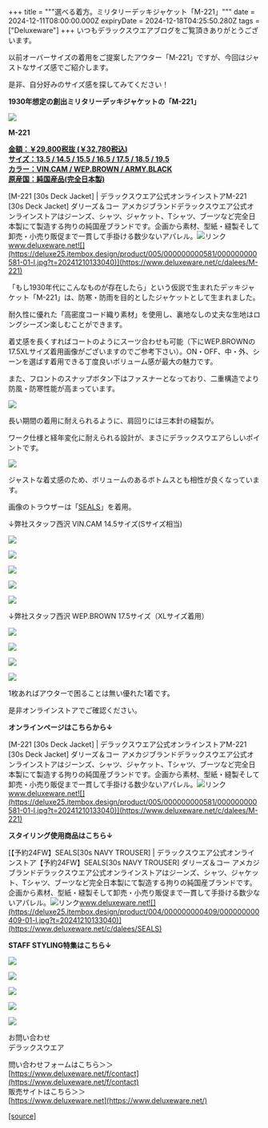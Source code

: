 +++
title = """選べる着方。ミリタリーデッキジャケット「M-221」"""
date = 2024-12-11T08:00:00.000Z
expiryDate = 2024-12-18T04:25:50.280Z
tags = ["Deluxeware"]
+++
いつもデラックスウエアブログをご覧頂きありがとうございます。

以前オーバーサイズの着用をご提案したアウター「M-221」ですが、今回はジャストなサイズ感でご紹介します。

是非、自分好みのサイズ感を探してみてください！

**1930年想定の創出ミリタリーデッキジャケットの「M-221」**

[![](https://stat.ameba.jp/user_images/20241211/12/deluxeware/77/0f/j/o1199159815520256988.jpg)](https://stat.ameba.jp/user_images/20241211/12/deluxeware/77/0f/j/o1199159815520256988.jpg)

**M-221**

**[金額：￥29,800税抜 (￥32,780税込)](https://www.deluxeware.net/c/dalees/M-221)  
[サイズ：13.5 / 14.5 / 15.5 / 16.5 / 17.5 / 18.5 / 19.5](https://www.deluxeware.net/c/dalees/M-221)  
[カラー：VIN.CAM / WEP.BROWN / ARMY.BLACK](https://www.deluxeware.net/c/dalees/M-221)  
[原産国：純国産品(完全日本製)](https://www.deluxeware.net/c/dalees/M-221)**

[M-221 \[30s Deck Jacket\] | デラックスウエア公式オンラインストアM-221 \[30s Deck Jacket\] ダリーズ＆コー アメカジブランドデラックスウエア公式オンラインストアはジーンズ、シャツ、ジャケット、Tシャツ、ブーツなど完全日本製にて製造する拘りの純国産ブランドです。企画から素材、型紙・縫製そして卸売・小売り販促まで一貫して手掛ける数少ないアパレル。![リンク](https://c.stat100.ameba.jp/ameblo/symbols/v3.20.0/svg/gray/editor_link.svg)www.deluxeware.net![](https://deluxe25.itembox.design/product/005/000000000581/000000000581-01-l.jpg?t=20241210133040)](https://www.deluxeware.net/c/dalees/M-221)

「もし1930年代にこんなものが存在したら」という仮説で生まれたデッキジャケット「M-221」は、防寒・防雨を目的としたジャケットとして生まれました。

耐久性に優れた「高密度コード織り素材」を使用し、裏地なしの丈夫な生地はロングシーズン楽しむことができます。

着丈感を長くすればコートのようにスーツ合わせも可能（下にWEP.BROWNの17.5XLサイズ着用画像がございますのでご参考下さい）。ON・OFF、中・外、シーンを選ばす着用できる丁度良いボリューム感が最大の魅力です。

また、フロントのスナップボタン下はファスナーとなっており、二重構造でより防風・防寒性能が高まっています。

[![](https://stat.ameba.jp/user_images/20241211/14/deluxeware/8b/5d/j/o0800080015520291338.jpg)](https://stat.ameba.jp/user_images/20241211/14/deluxeware/8b/5d/j/o0800080015520291338.jpg)

長い期間の着用に耐えられるように、肩回りには三本針の縫製が。

ワーク仕様と経年変化に耐えられる設計が、まさにデラックスウエアらしいポイントです。

[![](https://stat.ameba.jp/user_images/20241211/14/deluxeware/8a/1d/j/o0800080015520293888.jpg)](https://stat.ameba.jp/user_images/20241211/14/deluxeware/8a/1d/j/o0800080015520293888.jpg)

ジャストな着丈感のため、ボリュームのあるボトムスとも相性が良くなっています。

画像のトラウザーは「[SEALS](https://www.deluxeware.net/c/dalees/SEALS)」を着用。

↓弊社スタッフ西沢 VIN.CAM 14.5サイズ(Sサイズ相当)

[![](https://stat.ameba.jp/user_images/20241211/12/deluxeware/c1/76/j/o1199159815520260285.jpg)](https://stat.ameba.jp/user_images/20241211/12/deluxeware/c1/76/j/o1199159815520260285.jpg)

[![](https://stat.ameba.jp/user_images/20241211/12/deluxeware/75/a1/j/o1199159815520256994.jpg)](https://stat.ameba.jp/user_images/20241211/12/deluxeware/75/a1/j/o1199159815520256994.jpg)

[![](https://stat.ameba.jp/user_images/20241211/12/deluxeware/c3/de/j/o1199159815520256990.jpg)](https://stat.ameba.jp/user_images/20241211/12/deluxeware/c3/de/j/o1199159815520256990.jpg)

[![](https://stat.ameba.jp/user_images/20241211/12/deluxeware/dc/30/j/o1199159815520256992.jpg)](https://stat.ameba.jp/user_images/20241211/12/deluxeware/dc/30/j/o1199159815520256992.jpg)

[![](https://stat.ameba.jp/user_images/20241211/12/deluxeware/b3/a0/j/o1199159815520256993.jpg)](https://stat.ameba.jp/user_images/20241211/12/deluxeware/b3/a0/j/o1199159815520256993.jpg)

↓弊社スタッフ西沢 WEP.BROWN 17.5サイズ（XLサイズ着用）

[![](https://stat.ameba.jp/user_images/20241211/12/deluxeware/97/08/j/o0800106615520262014.jpg)](https://stat.ameba.jp/user_images/20241211/12/deluxeware/97/08/j/o0800106615520262014.jpg)

![](https://deluxe25.itembox.design/product/005/000000000581/000000000581-02-l.jpg?t=20241210133040)

![](https://deluxe25.itembox.design/product/005/000000000581/000000000581-03-l.jpg?t=20241210133040)

![](https://deluxe25.itembox.design/product/005/000000000581/000000000581-04-l.jpg?t=20241210133040)

1枚あればアウターで困ることは無い優れた1着です。

是非オンラインストアでご確認ください。

**オンラインページはこちらから↓**

[M-221 \[30s Deck Jacket\] | デラックスウエア公式オンラインストアM-221 \[30s Deck Jacket\] ダリーズ＆コー アメカジブランドデラックスウエア公式オンラインストアはジーンズ、シャツ、ジャケット、Tシャツ、ブーツなど完全日本製にて製造する拘りの純国産ブランドです。企画から素材、型紙・縫製そして卸売・小売り販促まで一貫して手掛ける数少ないアパレル。![リンク](https://c.stat100.ameba.jp/ameblo/symbols/v3.20.0/svg/gray/editor_link.svg)www.deluxeware.net![](https://deluxe25.itembox.design/product/005/000000000581/000000000581-01-l.jpg?t=20241210133040)](https://www.deluxeware.net/c/dalees/M-221)

**スタイリング使用商品はこちら↓**

[【予約24FW】SEALS\[30s NAVY TROUSER\] | デラックスウエア公式オンラインストア【予約24FW】SEALS\[30s NAVY TROUSER\] ダリーズ＆コー アメカジブランドデラックスウエア公式オンラインストアはジーンズ、シャツ、ジャケット、Tシャツ、ブーツなど完全日本製にて製造する拘りの純国産ブランドです。企画から素材、型紙・縫製そして卸売・小売り販促まで一貫して手掛ける数少ないアパレル。![リンク](https://c.stat100.ameba.jp/ameblo/symbols/v3.20.0/svg/gray/editor_link.svg)www.deluxeware.net![](https://deluxe25.itembox.design/product/004/000000000409/000000000409-01-l.jpg?t=20241210133040)](https://www.deluxeware.net/c/dalees/SEALS)

**STAFF STYLING特集はこちら↓**

[![](https://stat.ameba.jp/user_images/20241205/11/deluxeware/42/a2/j/o1200050015517935293.jpg?caw=800)](https://www.deluxeware.net/f/styling)

[![](https://stat.ameba.jp/user_images/20241116/16/deluxeware/4a/05/j/o1200050015510661447.jpg?caw=800)](https://www.deluxeware.net/c/deluxeware/D-26)

[![](https://stat.ameba.jp/user_images/20240315/15/deluxeware/04/7f/j/o0800026015413271803.jpg?caw=800)](https://www.instagram.com/deluxeware/?hl=ja)

[![](https://stat.ameba.jp/user_images/20220415/12/deluxeware/3b/ce/j/o0800026015103175481.jpg?caw=800)](https://www.deluxeware.net/f/headstore)

[![](https://stat.ameba.jp/user_images/20220415/12/deluxeware/d7/c6/j/o0800026015103175487.jpg?caw=800)](https://www.deluxeware.net/)

お問い合わせ  
デラックスウエア

問い合わせフォームはこちら＞＞  
[https://www.deluxeware.net/f/contact](https://www.deluxeware.net/f/contact)  
販売サイトはこちら＞＞  
[https://www.deluxeware.net](https://www.deluxeware.net/)

[[source]](https://ameblo.jp/deluxeware/entry-12878244765.html)
